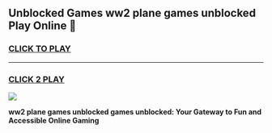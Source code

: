 
## Unblocked Games ww2 plane games unblocked Play Online 👋
<h3>
<a href="https://news.freeplayer.one?title=ww2_plane_games_unblocked&ref=17F">CLICK TO PLAY</a></h3>
<hr>

<h3>
<a href="https://news.freeplayer.one?title=ww2_plane_games_unblocked&ref=17F">CLICK 2 PLAY</a>
  
</h3>

<a href="https://news.freeplayer.one?title=ww2_plane_games_unblocked&ref=17F/"><img src="https://clearcache.store/games.png"></a>


**ww2 plane games unblocked games unblocked: Your Gateway to Fun and Accessible Online Gaming**
